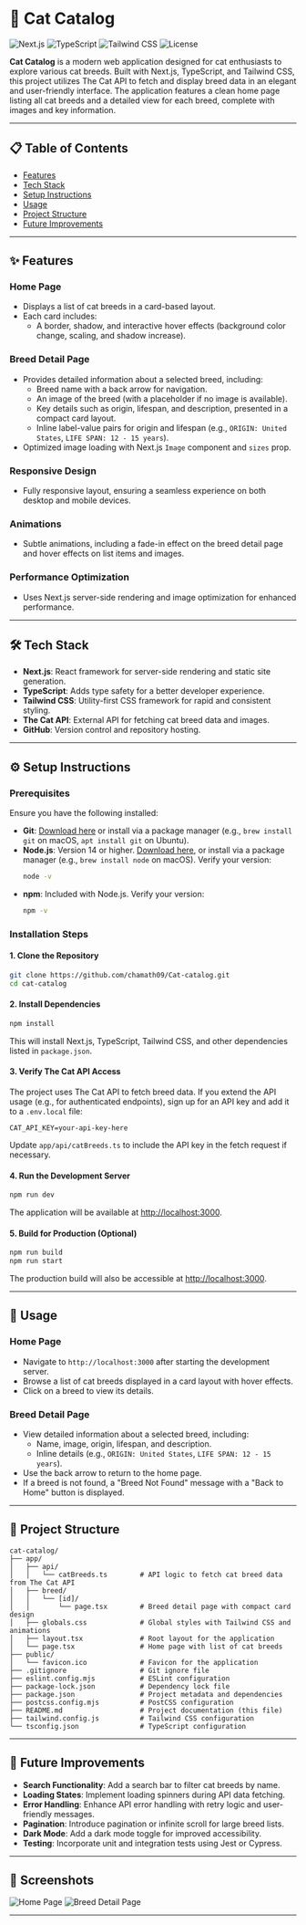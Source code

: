 # 🐾 Cat Catalog

![Next.js](https://img.shields.io/badge/Next.js-13+-black?style=flat-square)
![TypeScript](https://img.shields.io/badge/TypeScript-5+-blue?style=flat-square)
![Tailwind CSS](https://img.shields.io/badge/Tailwind_CSS-3+-38B2AC?style=flat-square)
![License](https://img.shields.io/badge/License-MIT-green?style=flat-square)

**Cat Catalog** is a modern web application designed for cat enthusiasts to explore various cat breeds. Built with Next.js, TypeScript, and Tailwind CSS, this project utilizes The Cat API to fetch and display breed data in an elegant and user-friendly interface. The application features a clean home page listing all cat breeds and a detailed view for each breed, complete with images and key information.

---

## 📋 Table of Contents
- [Features](#-features)
- [Tech Stack](#-tech-stack)
- [Setup Instructions](#-setup-instructions)
- [Usage](#-usage)
- [Project Structure](#-project-structure)
- [Future Improvements](#-future-improvements)

---

## ✨ Features

### **Home Page**
- Displays a list of cat breeds in a card-based layout.
- Each card includes:
  - A border, shadow, and interactive hover effects (background color change, scaling, and shadow increase).

### **Breed Detail Page**
- Provides detailed information about a selected breed, including:
  - Breed name with a back arrow for navigation.
  - An image of the breed (with a placeholder if no image is available).
  - Key details such as origin, lifespan, and description, presented in a compact card layout.
  - Inline label-value pairs for origin and lifespan (e.g., `ORIGIN: United States`, `LIFE SPAN: 12 - 15 years`).
- Optimized image loading with Next.js `Image` component and `sizes` prop.

### **Responsive Design**
- Fully responsive layout, ensuring a seamless experience on both desktop and mobile devices.

### **Animations**
- Subtle animations, including a fade-in effect on the breed detail page and hover effects on list items and images.

### **Performance Optimization**
- Uses Next.js server-side rendering and image optimization for enhanced performance.

---

## 🛠️ Tech Stack

- **Next.js**: React framework for server-side rendering and static site generation.
- **TypeScript**: Adds type safety for a better developer experience.
- **Tailwind CSS**: Utility-first CSS framework for rapid and consistent styling.
- **The Cat API**: External API for fetching cat breed data and images.
- **GitHub**: Version control and repository hosting.

---

## ⚙️ Setup Instructions

### **Prerequisites**
Ensure you have the following installed:

- **Git**: [Download here](https://git-scm.com/) or install via a package manager (e.g., `brew install git` on macOS, `apt install git` on Ubuntu).
- **Node.js**: Version 14 or higher. [Download here](https://nodejs.org/), or install via a package manager (e.g., `brew install node` on macOS). Verify your version:
  ```bash
  node -v
  ```
- **npm**: Included with Node.js. Verify your version:
  ```bash
  npm -v
  ```

### **Installation Steps**

#### **1. Clone the Repository**
```bash
git clone https://github.com/chamath09/Cat-catalog.git
cd cat-catalog
```

#### **2. Install Dependencies**
```bash
npm install
```
This will install Next.js, TypeScript, Tailwind CSS, and other dependencies listed in `package.json`.

#### **3. Verify The Cat API Access**
The project uses The Cat API to fetch breed data. If you extend the API usage (e.g., for authenticated endpoints), sign up for an API key and add it to a `.env.local` file:
```env
CAT_API_KEY=your-api-key-here
```
Update `app/api/catBreeds.ts` to include the API key in the fetch request if necessary.

#### **4. Run the Development Server**
```bash
npm run dev
```
The application will be available at [http://localhost:3000](http://localhost:3000).

#### **5. Build for Production (Optional)**
```bash
npm run build
npm run start
```
The production build will also be accessible at [http://localhost:3000](http://localhost:3000).

---

## 🚀 Usage

### **Home Page**
- Navigate to `http://localhost:3000` after starting the development server.
- Browse a list of cat breeds displayed in a card layout with hover effects.
- Click on a breed to view its details.

### **Breed Detail Page**
- View detailed information about a selected breed, including:
  - Name, image, origin, lifespan, and description.
  - Inline details (e.g., `ORIGIN: United States`, `LIFE SPAN: 12 - 15 years`).
- Use the back arrow to return to the home page.
- If a breed is not found, a "Breed Not Found" message with a "Back to Home" button is displayed.

---

## 📂 Project Structure

```plaintext
cat-catalog/
├── app/
│   ├── api/
│   │   └── catBreeds.ts        # API logic to fetch cat breed data from The Cat API
│   ├── breed/
│   │   └── [id]/
│   │       └── page.tsx        # Breed detail page with compact card design
│   ├── globals.css             # Global styles with Tailwind CSS and animations
│   ├── layout.tsx              # Root layout for the application
│   └── page.tsx                # Home page with list of cat breeds
├── public/
│   └── favicon.ico             # Favicon for the application
├── .gitignore                  # Git ignore file
├── eslint.config.mjs           # ESLint configuration
├── package-lock.json           # Dependency lock file
├── package.json                # Project metadata and dependencies
├── postcss.config.mjs          # PostCSS configuration
├── README.md                   # Project documentation (this file)
├── tailwind.config.js          # Tailwind CSS configuration
└── tsconfig.json               # TypeScript configuration
```

---

## 🔮 Future Improvements
- **Search Functionality**: Add a search bar to filter cat breeds by name.
- **Loading States**: Implement loading spinners during API data fetching.
- **Error Handling**: Enhance API error handling with retry logic and user-friendly messages.
- **Pagination**: Introduce pagination or infinite scroll for large breed lists.
- **Dark Mode**: Add a dark mode toggle for improved accessibility.
- **Testing**: Incorporate unit and integration tests using Jest or Cypress.

---
## 📸 Screenshots

![Home Page](public/homepage.png)
![Breed Detail Page](public/breed-detail.png)


---
